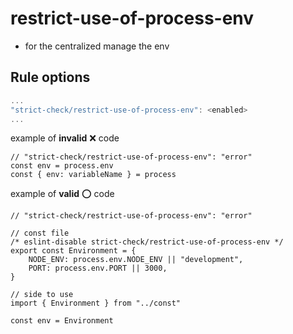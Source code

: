 # restrict-use-of-process-env
- for the centralized manage the env

## Rule options

```js
...
"strict-check/restrict-use-of-process-env": <enabled>
...
```

example of **invalid** :x: code

```tsx
// "strict-check/restrict-use-of-process-env": "error"
const env = process.env
const { env: variableName } = process
```

example of **valid** :o: code

```tsx
// "strict-check/restrict-use-of-process-env": "error"

// const file
/* eslint-disable strict-check/restrict-use-of-process-env */
export const Environment = {
    NODE_ENV: process.env.NODE_ENV || "development",
    PORT: process.env.PORT || 3000,
}

// side to use
import { Environment } from "../const"

const env = Environment
```

